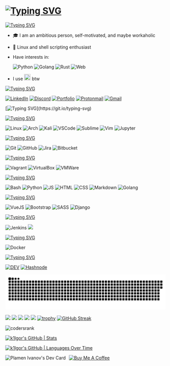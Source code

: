 <!-- ![header](https://capsule-render.vercel.app/api?text=Hello%20World!&animation=blinking&type=waving&fontAlign=75&fontAlignY=30&color=timeAuto) -->

<!-- # *Junior DevOps Engineer @ [Strypes](https://strypes.eu/)* -->

# [![Typing SVG](https://readme-typing-svg.herokuapp.com?size=23&color=F72634&background=FFEFEC00&vCenter=true&lines=Junior+DevOps+@+Strypes)](https://git.io/typing-svg)

[![Typing SVG](https://readme-typing-svg.herokuapp.com?size=23&color=58F736&background=FFEFEC00&vCenter=true&lines=About+me)](https://git.io/typing-svg)

- 🎓 I am an ambitious person, self-motivated, and maybe workaholic
- 🐧 Linux and shell scripting enthusiast
- Have interests in:

  ![Python](https://img.icons8.com/?size=48&id=13441&format=png) ![Golang](https://img.icons8.com/?size=48&id=44442&format=png) ![Rust](https://img.icons8.com/?size=48&id=AeV543ttZrcT&format=png) ![Web](https://img.icons8.com/?size=48&id=XgVsZZvTh0tg&format=png)
- I use <img src="https://cdn0.iconfinder.com/data/icons/flat-round-system/512/archlinux-512.png" width="20px" height="20px"> btw

[![Typing SVG](https://readme-typing-svg.herokuapp.com?size=23&color=2435F7&background=FFEFEC00&vCenter=true&lines=Contacts)](https://git.io/typing-svg)

[![LinkedIn](https://img.icons8.com/?size=48&id=xuvGCOXi8Wyg&format=png)](https://www.linkedin.com/in/plamen-ivanov-33a851226/)
[![Discord](https://img.icons8.com/?size=48&id=2mIgusGquJFz&format=png)](https://discord.com/users/325912532143570944)
[![Portfolio](https://img.icons8.com/?size=48&id=111139&format=png)](https://k1lgor.github.io/hugo-portfolio/)
[![Protonmail](https://img.icons8.com/?size=48&id=82aYkgJax8kO&format=png)](mailto:plamen_iv@protonmail.com)
[![Gmail](https://img.icons8.com/?size=48&id=qyRpAggnV0zH&format=png)](mailto:paco.iwanow@gmail.com)

[![Typing SVG](https://readme-typing-svg.herokuapp.com?size=23&color=F71A49&background=FFEFEC00&vCenter=true&lines=Tech+Stack:)](https://git.io/typing-svg)

[![Typing SVG](https://readme-typing-svg.herokuapp.com?size=18&color=F79924&background=FFEFEC00&vCenter=true&lines=OS+and+IDEs)](https://git.io/typing-svg)

![Linux](https://img.icons8.com/?size=48&id=17842&format=png)
![Arch](https://img.icons8.com/?size=48&id=wAP66KkT7fgn&format=png)
![Kali](https://img.icons8.com/?size=48&id=qBWtR72kluCU&format=png)
![VSCode](https://img.icons8.com/?size=48&id=0OQR1FYCuA9f&format=png)
![Sublime](https://img.icons8.com/?size=48&id=6RHskkZGRABM&format=png)
![Vim](https://img.icons8.com/?size=48&id=zC9SDvhmTlTo&format=png)
![Jupyter](https://img.icons8.com/?size=48&id=J0SgMWzAxqFj&format=png)
<!-- <code><img src="https://inceptum.s3.us-east-1.amazonaws.com/8f2hWiNAH5s9/PyCharm%20logo.png?X-Amz-Algorithm=AWS4-HMAC-SHA256&X-Amz-Content-Sha256=UNSIGNED-PAYLOAD&X-Amz-Credential=AKIA3HNMG24SATQ2TORO%2F20230624%2Fus-east-1%2Fs3%2Faws4_request&X-Amz-Date=20230624T204524Z&X-Amz-Expires=345600&X-Amz-Signature=b51c0a5932f98920b2ccfebb051c12ee170ce09d863f78a72a0051ec3a2b0872&X-Amz-SignedHeaders=host&x-id=GetObject" width=48/></code> -->

[![Typing SVG](https://readme-typing-svg.herokuapp.com?size=18&color=F7EE24&background=FFEFEC00&vCenter=true&lines=Version+Control)](https://git.io/typing-svg)

![Git](https://img.icons8.com/?size=48&id=20906&format=png)
![GitHub](https://img.icons8.com/?size=48&id=fmFqQmR0UdsR&format=png)
![Jira](https://img.icons8.com/?size=48&id=oROcPah5ues6&format=png)
![Bitbucket](https://img.icons8.com/?size=48&id=x2g9nPCwQPOn&format=png)

[![Typing SVG](https://readme-typing-svg.herokuapp.com?size=18&color=57f542&background=FFEFEC00&vCenter=true&lines=Virtualization)](https://git.io/typing-svg)

![Vagrant](https://img.icons8.com/?size=48&id=3PDHRxGw69aG&format=png)
![VirtualBox](https://img.icons8.com/?size=48&id=38792&format=png)
![VMWare](https://img.icons8.com/?size=48&id=sFFBQN8kzSOS&format=png)

[![Typing SVG](https://readme-typing-svg.herokuapp.com?size=18&color=24F7E0&background=FFEFEC00&vCenter=true&lines=Programming%2FScripting%2FMarkdown+languages)](https://git.io/typing-svg)

![Bash](https://img.icons8.com/?size=48&id=8gWOBXY72Osj&format=png)
![Python](https://img.icons8.com/?size=48&id=13441&format=png)
![JS](https://img.icons8.com/?size=48&id=108784&format=png)
![HTML](https://img.icons8.com/?size=48&id=20909&format=png)
![CSS](https://img.icons8.com/?size=48&id=21278&format=png)
![Markdown](https://img.icons8.com/?size=48&id=21812&format=png)
![Golang](https://img.icons8.com/?size=48&id=44442&format=png)

[![Typing SVG](https://readme-typing-svg.herokuapp.com?size=18&color=E727F7&background=FFEFEC00&vCenter=true&lines=Frameworks/Pre-processors)](https://git.io/typing-svg)

![VueJS](https://img.icons8.com/?size=48&id=rY6agKizO9eb&format=png)
![Bootstrap](https://img.icons8.com/?size=48&id=84710&format=png)
![SASS](https://img.icons8.com/?size=48&id=QBqFNfPPB2Kx&format=png)
![Django](https://img.icons8.com/?size=48&id=LPmcJ9e0FU7K&format=png)

[//]: # (![Flask]&#40;https://img.shields.io/badge/flask-%23000.svg?style=for-the-badge&logo=flask&logoColor=white&#41;)

[![Typing SVG](https://readme-typing-svg.herokuapp.com?size=18&color=ff1bbc&background=FFEFEC00&vCenter=true&lines=CI/CD)](https://git.io/typing-svg)

![Jenkins](https://img.icons8.com/?size=48&id=39292&format=png)
<code><img src="https://encrypted-tbn0.gstatic.com/images?q=tbn:ANd9GcTnWxVgB1zqGAY96EvLkOk9zp6tFpNTZKmya7f6XBOPoQ&s" width="48" /></code>

[![Typing SVG](https://readme-typing-svg.herokuapp.com?size=18&color=9427F7&background=FFEFEC00&vCenter=true&lines=Containerization)](https://git.io/typing-svg)

![Docker](https://img.icons8.com/?size=48&id=cdYUlRaag9G9&format=png)

[![Typing SVG](https://readme-typing-svg.herokuapp.com?size=18&color=9427F7&background=FFEFEC00&vCenter=true&lines=My+Blogs)](https://git.io/typing-svg)

[![DEV](https://img.icons8.com/?size=48&id=Sf2NuZRCVuaE&format=png)](https://dev.to/k1lgor)
[![Hashnode](https://img.icons8.com/?size=48&id=HnB8zGOh5xgd&format=png)](https://k1lgor.hashnode.dev/)

![Snake animation](https://github.com/k1lgor/k1lgor/blob/output/github-contribution-grid-snake.svg)

![](https://github-profile-summary-cards.vercel.app/api/cards/profile-details?username=k1lgor&theme=dracula)
![](https://github-profile-summary-cards.vercel.app/api/cards/repos-per-language?username=k1lgor&theme=dracula)
![](https://github-profile-summary-cards.vercel.app/api/cards/most-commit-language?username=k1lgor&theme=dracula)
![](https://github-profile-summary-cards.vercel.app/api/cards/stats?username=k1lgor&theme=dracula)
![](https://github-profile-summary-cards.vercel.app/api/cards/productive-time?username=k1lgor&theme=dracula)
[![trophy](https://github-profile-trophy.vercel.app/?username=k1lgor&row=1&theme=dracula)](https://github.com/ryo-ma/github-profile-trophy)
[![GitHub Streak](http://github-readme-streak-stats.herokuapp.com?user=k1lgor&theme=dracula&date_format=j%20M%5B%20Y%5D)](https://git.io/streak-stats)

![codersrank](https://cr-skills-chart-widget.azurewebsites.net/api/api?username=k1lgor)

[![k1lgor's GitHub | Stats](https://stats.quine.sh/k1lgor/github?theme=dark)](https://quine.sh)

[![k1lgor's GitHub | Languages Over Time](https://stats.quine.sh/k1lgor/languages-over-time?theme=dark)](https://quine.sh)

[//]: <a> (<img align="left" width=150px height=150px alt="side_sticker" src="https://media.giphy.com/media/VTtANKl0beDFQRLDTh/giphy.gif" />)
<img align="left" src="https://api.daily.dev/devcards/c49a9b883d1245b1b61ead54015bcf1e.png?r=u70" width="200" alt="Plamen Ivanov's Dev Card"/>

<a href="https://www.buymeacoffee.com/k1lgor" target="_blank"><img src="https://cdn.buymeacoffee.com/buttons/v2/default-yellow.png" alt="Buy Me A Coffee" style="height: 60px !important;width: 217px !important;" ></a>
